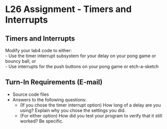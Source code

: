 # L26 Assignment - Timers and Interrupts

## Timers and Interrupts

Modify your lab4 code to either: <br>
	- Use the timer interrupt subsystem for your delay on your pong game or bouncy ball, or <br>
	- Use interrupts for the push buttons on your pong game or etch-a-sketch


## Turn-In Requirements (E-mail)

- Source code files 
- Answers to the following questions:
    - (If you chose the timer interrupt option) How long of a delay are you using?  Explain why you chose the settings you did.
	- (For either option) How did you test your program to verify that it still worked?  Be specific.



